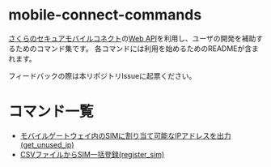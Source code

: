 # mobile-connect-commands

[さくらのセキュアモバイルコネクト](https://iot.sakura.ad.jp/sim/)の[Web API](https://manual.sakura.ad.jp/cloud/mobile-connect/api.html)を利用し、ユーザの開発を補助するためのコマンド集です。
各コマンドには利用を始めるためのREADMEが含まれます。

フィードバックの際は本リポジトリIssueに起票ください。

# コマンド一覧

- [モバイルゲートウェイ内のSIMに割り当て可能なIPアドレスを出力(get_unused_ip)](./get_unused_ip)
- [CSVファイルからSIM一括登録(register_sim)](./register_sim)